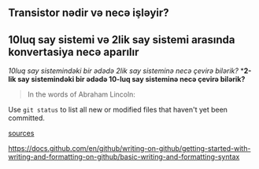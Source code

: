 ## Transistor nədir və necə işləyir?
## 10luq say sistemi və 2lik say sistemi arasında konvertasiya necə aparılır
*10luq say sistemindəki bir ədədə 2lik say sisteminə necə çevirə bilərik?*
***2-lik say sistemindəki bir ədədə 10-luq say sisteminə necə çevirə bilərik?**
 >In the words of Abraham Lincoln:



Use `git status` to list all new or modified files that haven't yet been committed.

[sources](https://docs.github.com/en/github/writing-on-github/getting-started-with-writing-and-formatting-on-github/basic-writing-and-formatting-syntax)

https://docs.github.com/en/github/writing-on-github/getting-started-with-writing-and-formatting-on-github/basic-writing-and-formatting-syntax
